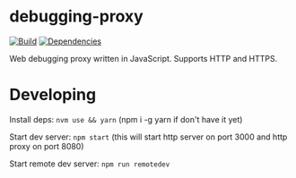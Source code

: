 # debugging-proxy

[![Build][travis-image]][travis-url] [![Dependencies][deps-status-image]][deps-status-url]

Web debugging proxy written in JavaScript. Supports HTTP and HTTPS.

# Developing

Install deps: `nvm use && yarn` (npm i -g yarn if don't have it yet)

Start dev server: `npm start`
(this will start http server on port 3000 and http proxy on port 8080)

Start remote dev server: `npm run remotedev`

[travis-image]: https://travis-ci.org/evgeny-myasishchev/debugging-proxy.svg?branch=master

[travis-url]: https://travis-ci.org/evgeny-myasishchev/debugging-proxy

[deps-status-image]: https://david-dm.org/evgeny-myasishchev/debugging-proxy/status.svg

[deps-status-url]: https://david-dm.org/evgeny-myasishchev/debugging-proxy
